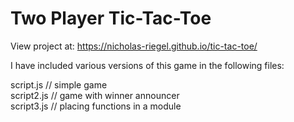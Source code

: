 # Two Player Tic-Tac-Toe

View project at: https://nicholas-riegel.github.io/tic-tac-toe/

I have included various versions of this game in the following files:

script.js // simple game <br>
script2.js // game with winner announcer <br>
script3.js // placing functions in a module <br>

